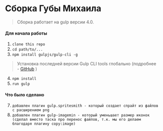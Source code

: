 # Сборка Губы Михаила

> Сборка работает на gulp версии 4.0. 

#### Для начала работы

1. ```clone this repo```
2. ```cd path/to/...```
3. ```npm install gulpjs/gulp-cli -g```  
> Установка последней версии Gulp CLI tools глобально (подробнее - [GitHub](https://github.com/gulpjs/gulp/blob/4.0/docs/getting-started.md) )

4. ```npm install```
6. ```run gulp``` 


#### Что было сделано

7. ```добавлен плагин gulp.spritesmith - который создает спрайт из файлов с расширением png```
8. ```добавлен плагин gulp-imagemin - который уменьшает размер иконок (сделал вместо таска про перенос файлов, т.к. мы его делаем благодаря плагину copy:image)```